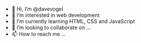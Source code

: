 - 👋 Hi, I’m @davevogel
- 👀 I’m interested in web development
- 🌱 I’m currently learning HTML, CSS and JavaScript
- 💞️ I’m looking to collaborate on ...
- 📫 How to reach me ...

<!---
davevogel/davevogel is a ✨ special ✨ repository because its `README.md` (this file) appears on your GitHub profile.
You can click the Preview link to take a look at your changes.
--->
